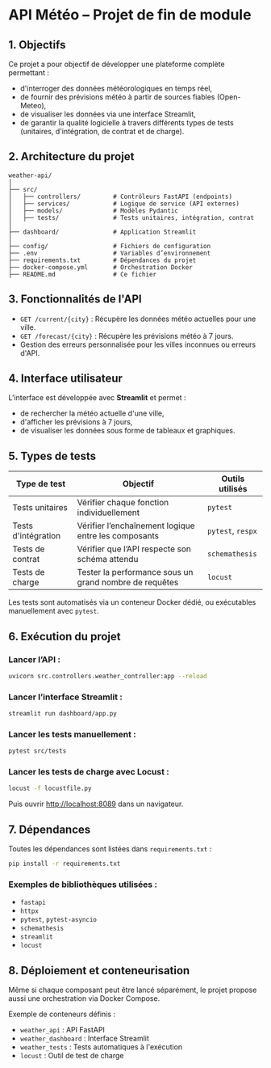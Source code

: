 # API Météo – Projet de fin de module

## 1. Objectifs

Ce projet a pour objectif de développer une plateforme complète permettant :
- d'interroger des données météorologiques en temps réel,
- de fournir des prévisions météo à partir de sources fiables (Open-Meteo),
- de visualiser les données via une interface Streamlit,
- de garantir la qualité logicielle à travers différents types de tests (unitaires, d'intégration, de contrat et de charge).

## 2. Architecture du projet

```
weather-api/
│
├── src/
│   ├── controllers/         # Contrôleurs FastAPI (endpoints)
│   ├── services/            # Logique de service (API externes)
│   ├── models/              # Modèles Pydantic
│   ├── tests/               # Tests unitaires, intégration, contrat
│
├── dashboard/               # Application Streamlit
│
├── config/                  # Fichiers de configuration
├── .env                     # Variables d’environnement
├── requirements.txt         # Dépendances du projet
├── docker-compose.yml       # Orchestration Docker
├── README.md                # Ce fichier
```

## 3. Fonctionnalités de l'API

- `GET /current/{city}` : Récupère les données météo actuelles pour une ville.
- `GET /forecast/{city}` : Récupère les prévisions météo à 7 jours.
- Gestion des erreurs personnalisée pour les villes inconnues ou erreurs d'API.

## 4. Interface utilisateur

L’interface est développée avec **Streamlit** et permet :
- de rechercher la météo actuelle d'une ville,
- d'afficher les prévisions à 7 jours,
- de visualiser les données sous forme de tableaux et graphiques.

## 5. Types de tests

| Type de test       | Objectif                                                      | Outils utilisés     |
|--------------------|---------------------------------------------------------------|---------------------|
| Tests unitaires     | Vérifier chaque fonction individuellement                     | `pytest`            |
| Tests d'intégration | Vérifier l’enchaînement logique entre les composants          | `pytest`, `respx`   |
| Tests de contrat    | Vérifier que l’API respecte son schéma attendu                | `schemathesis`      |
| Tests de charge     | Tester la performance sous un grand nombre de requêtes        | `locust`            |

Les tests sont automatisés via un conteneur Docker dédié, ou exécutables manuellement avec `pytest`.

## 6. Exécution du projet

### Lancer l’API :

```bash
uvicorn src.controllers.weather_controller:app --reload
```

### Lancer l’interface Streamlit :

```bash
streamlit run dashboard/app.py
```

### Lancer les tests manuellement :

```bash
pytest src/tests
```

### Lancer les tests de charge avec Locust :

```bash
locust -f locustfile.py
```

Puis ouvrir [http://localhost:8089](http://localhost:8089) dans un navigateur.

## 7. Dépendances

Toutes les dépendances sont listées dans `requirements.txt` :

```bash
pip install -r requirements.txt
```

### Exemples de bibliothèques utilisées :
- `fastapi`
- `httpx`
- `pytest`, `pytest-asyncio`
- `schemathesis`
- `streamlit`
- `locust`

## 8. Déploiement et conteneurisation

Même si chaque composant peut être lancé séparément, le projet propose aussi une orchestration via Docker Compose.

Exemple de conteneurs définis :
- `weather_api` : API FastAPI
- `weather_dashboard` : Interface Streamlit
- `weather_tests` : Tests automatiques à l'exécution
- `locust`  : Outil de test de charge


